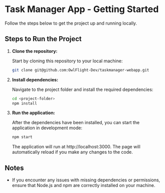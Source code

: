 # Task Manager App - Getting Started

Follow the steps below to get the project up and running locally.

## Steps to Run the Project

1. **Clone the repository:**

   Start by cloning this repository to your local machine:

   ```bash
   git clone git@github.com:OwlFlight-Dev/taskmanager-webapp.git

2. **Install dependencies:**

    Navigate to the project folder and install the required dependencies:

    ```bash
    cd <project-folder>
    npm install

3. **Run the application:**

    After the dependencies have been installed, you can start the application in development mode:

    ```bash
    npm start
    ```

    The application will run at http://localhost:3000. The page will automatically reload if you make any changes to the code.

## Notes

- If you encounter any issues with missing dependencies or permissions, ensure that Node.js and npm are correctly installed on your machine.